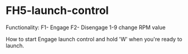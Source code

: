 # FH5-launch-control

Functionality:
F1- Engage
F2- Disengage
1-9 change RPM value

How to start
Engage launch control and hold 'W' when you're ready to launch.
